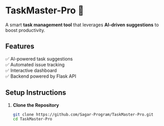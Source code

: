# TaskMaster-Pro 🚀

A smart **task management tool** that leverages **AI-driven suggestions** to boost productivity.

## Features
✅ AI-powered task suggestions  
✅ Automated issue tracking  
✅ Interactive dashboard  
✅ Backend powered by Flask API  

## Setup Instructions
1. **Clone the Repository**  
   ```bash
   git clone https://github.com/Sagar-Program/TaskMaster-Pro.git
   cd TaskMaster-Pro

